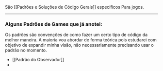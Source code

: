 São  [[Padrões e Soluções de Código Gerais]] específicos Para jogos.

---

### Alguns Padrões de Games que já anotei:
Os padrões são convenções de como fazer um certo tipo de código da melhor maneira. A maioria vou abordar de forma teórica pois estudarei com objetivo de expandir minha visão, não necessariamente precisando usar o padrão no momento.
- [[Padrão do Observador]]
- 